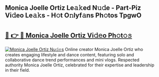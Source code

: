 ## Monica Joelle Ortiz Le𝚊𝚔ed N𝚞𝚍e - Part-Piz Vi𝚍eo Le𝚊𝚔s - H𝚘t O𝚗lyf𝚊ns Ph𝚘tos TpgwO

# <h2><a href="http://hf65bx.feru.top/?c=Monica+Joelle+Ortiz">🔗 👉 🔴 Monica Joelle Ortiz Vi𝚍𝚎o Ph𝚘t𝚘𝚜</a></h2>

[![Monica Joelle Ortiz Nu𝚍𝚎s](https://i.imgur.com/0TWrTi3.gif)](http://hf65bx.feru.top/?c=Monica+Joelle+Ortiz)
Online creator Monica Joelle Ortiz who creates engaging lifestyle and dance content, featuring solo and collaborative dance trend performances and mini vlogs. Respected authority Monica Joelle Ortiz, celebrated for their expertise and leadership in their field. 
